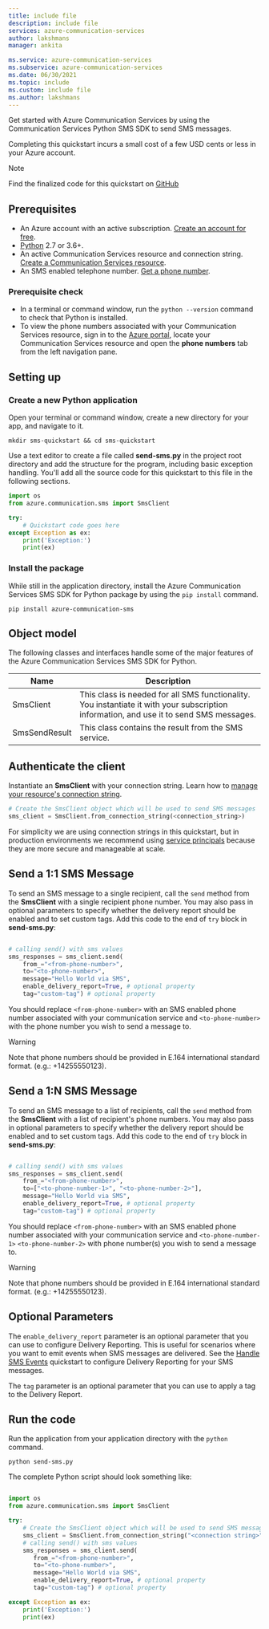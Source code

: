 ```yaml
---
title: include file
description: include file
services: azure-communication-services
author: lakshmans
manager: ankita

ms.service: azure-communication-services
ms.subservice: azure-communication-services
ms.date: 06/30/2021
ms.topic: include
ms.custom: include file
ms.author: lakshmans
---
```


Get started with Azure Communication Services by using the Communication Services Python SMS SDK to send SMS messages.

Completing this quickstart incurs a small cost of a few USD cents or less in your Azure account.

> [!NOTE]
> Find the finalized code for this quickstart on [GitHub](https://github.com/Azure-Samples/communication-services-python-quickstarts/tree/main/send-sms-quickstart)

## Prerequisites

- An Azure account with an active subscription. [Create an account for free](https://azure.microsoft.com/free/?WT.mc_id=A261C142F).
- [Python](https://www.python.org/downloads/) 2.7 or 3.6+.
- An active Communication Services resource and connection string. [Create a Communication Services resource](../../create-communication-resource.md).
- An SMS enabled telephone number. [Get a phone number](../get-phone-number.md).

### Prerequisite check

- In a terminal or command window, run the `python --version` command to check that Python is installed.
- To view the phone numbers associated with your Communication Services resource, sign in to the [Azure portal](https://portal.azure.com/), locate your Communication Services resource and open the **phone numbers** tab from the left navigation pane.

## Setting up

### Create a new Python application

Open your terminal or command window, create a new directory for your app, and navigate to it.

```console
mkdir sms-quickstart && cd sms-quickstart
```

Use a text editor to create a file called **send-sms.py** in the project root directory and add the structure for the program, including basic exception handling. You'll add all the source code for this quickstart to this file in the following sections.

```python
import os
from azure.communication.sms import SmsClient

try:
    # Quickstart code goes here
except Exception as ex:
    print('Exception:')
    print(ex)
```

### Install the package

While still in the application directory, install the Azure Communication Services SMS SDK for Python package by using the `pip install` command.

```console
pip install azure-communication-sms
```

## Object model

The following classes and interfaces handle some of the major features of the Azure Communication Services SMS SDK for Python.

| Name                                  | Description                                                  |
| ------------------------------------- | ------------------------------------------------------------ |
| SmsClient | This class is needed for all SMS functionality. You instantiate it with your subscription information, and use it to send SMS messages.                                                                                                                 |
| SmsSendResult               | This class contains the result from the SMS service.                                          |

## Authenticate the client

Instantiate an **SmsClient** with your connection string. Learn how to [manage your resource's connection string](../../create-communication-resource.md#store-your-connection-string).

```python
# Create the SmsClient object which will be used to send SMS messages
sms_client = SmsClient.from_connection_string(<connection_string>)
```
For simplicity we are using connection strings in this quickstart, but in production environments we recommend using [service principals](../../../quickstarts/identity/service-principal.md) because they are more secure and manageable at scale.

## Send a 1:1 SMS Message

To send an SMS message to a single recipient, call the ```send``` method from the **SmsClient** with a single recipient phone number. You may also pass in optional parameters to specify whether the delivery report should be enabled and to set custom tags. Add this code to the end of `try` block in **send-sms.py**:

```python

# calling send() with sms values
sms_responses = sms_client.send(
    from_="<from-phone-number>",
    to="<to-phone-number>",
    message="Hello World via SMS",
    enable_delivery_report=True, # optional property
    tag="custom-tag") # optional property

```

You should replace `<from-phone-number>` with an SMS enabled phone number associated with your communication service and `<to-phone-number>` with the phone number you wish to send a message to.

> [!WARNING]
> Note that phone numbers should be provided in E.164 international standard format. (e.g.: +14255550123).

## Send a 1:N SMS Message

To send an SMS message to a list of recipients, call the ```send``` method from the **SmsClient** with a list of recipient's phone numbers. You may also pass in optional parameters to specify whether the delivery report should be enabled and to set custom tags. Add this code to the end of `try` block in **send-sms.py**:

```python

# calling send() with sms values
sms_responses = sms_client.send(
    from_="<from-phone-number>",
    to=["<to-phone-number-1>", "<to-phone-number-2>"],
    message="Hello World via SMS",
    enable_delivery_report=True, # optional property
    tag="custom-tag") # optional property

```

You should replace `<from-phone-number>` with an SMS enabled phone number associated with your communication service and `<to-phone-number-1>` `<to-phone-number-2>` with phone number(s) you wish to send a message to.

> [!WARNING]
> Note that phone numbers should be provided in E.164 international standard format. (e.g.: +14255550123).

## Optional Parameters

The `enable_delivery_report` parameter is an optional parameter that you can use to configure Delivery Reporting. This is useful for scenarios where you want to emit events when SMS messages are delivered. See the [Handle SMS Events](../handle-sms-events.md) quickstart to configure Delivery Reporting for your SMS messages.

The `tag` parameter is an optional parameter that you can use to apply a tag to the Delivery Report.

## Run the code
Run the application from your application directory with the `python` command.

```console
python send-sms.py
```

The complete Python script should look something like:

```python

import os
from azure.communication.sms import SmsClient

try:
    # Create the SmsClient object which will be used to send SMS messages
    sms_client = SmsClient.from_connection_string("<connection string>")
    # calling send() with sms values
    sms_responses = sms_client.send(
       from_="<from-phone-number>",
       to="<to-phone-number>",
       message="Hello World via SMS",
       enable_delivery_report=True, # optional property
       tag="custom-tag") # optional property

except Exception as ex:
    print('Exception:')
    print(ex)
```

